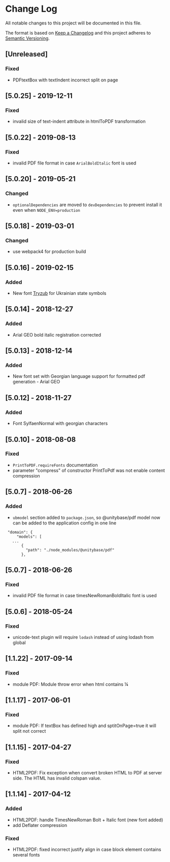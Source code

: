 # Change Log
All notable changes to this project will be documented in this file.

The format is based on [Keep a Changelog](http://keepachangelog.com/)
and this project adheres to [Semantic Versioning](http://semver.org/).

## [Unreleased]
### Fixed
 - PDFtextBox with textIndent incorrect split on page

## [5.0.25] - 2019-12-11
### Fixed
 - invalid size of text-indent attribute in htmlToPDF transformation 

## [5.0.22] - 2019-08-13
### Fixed
 - invalid PDF file format in case `ArialBoldItalic` font is used

## [5.0.20] - 2019-05-21
### Changed
 - `optionalDependencies` are moved to `devDependencies` to prevent install it even when `NODE_ENV=production`    

## [5.0.18] - 2019-03-01
### Changed
 - use webpack4 for production build

## [5.0.16] - 2019-02-15
### Added
- New font [Tryzub](http://artalbum.org.ua/ru/font#Tryzub) for Ukrainian state symbols

## [5.0.14] - 2018-12-27
### Added
- Arial GEO bold italic registration corrected

## [5.0.13] - 2018-12-14
### Added
- New font set with Georgian language support for formatted pdf generation - Arial GEO

## [5.0.12] - 2018-11-27
### Added
- Font SylfaenNormal with georgian characters

## [5.0.10] - 2018-08-08
### Fixed
- `PrintToPDF.requireFonts` documentation
- parameter "compress" of constructor PrintToPdf was not enable content compression

## [5.0.7] - 2018-06-26
### Added
- `ubmodel` section added to `package.json`, so @unitybase/pdf model now
 can be added to the application config in one line
 ```
  "domain": {
      "models": [
	...
        {
          "path": "./node_modules/@unitybase/pdf"
        },
 ```

## [5.0.7] - 2018-06-26
### Fixed
- invalid PDF file format in case timesNewRomanBoldItalic font is used

## [5.0.6] - 2018-05-24
### Fixed
- unicode-text plugin will require `lodash` instead of using lodash from global

## [1.1.22] - 2017-09-14
### Fixed
 - module PDF: Module throw error when html contains &frac14; 

## [1.1.17] - 2017-06-01
### Fixed
 - module PDF: If textBox has defined high and sptitOnPage=true it will split not correct

## [1.1.15] - 2017-04-27
### Fixed
- HTML2PDF: Fix exception when convert broken HTML to PDF at server side. The HTML has invalid colspan value.


## [1.1.14] - 2017-04-12
### Added
- HTML2PDF: handle TimesNewRoman Bolt + Italic font (new font added)
- add Deflater compression

### Fixed
- HTML2PDF: fixed incorrect justify align in case block element contains several fonts 



